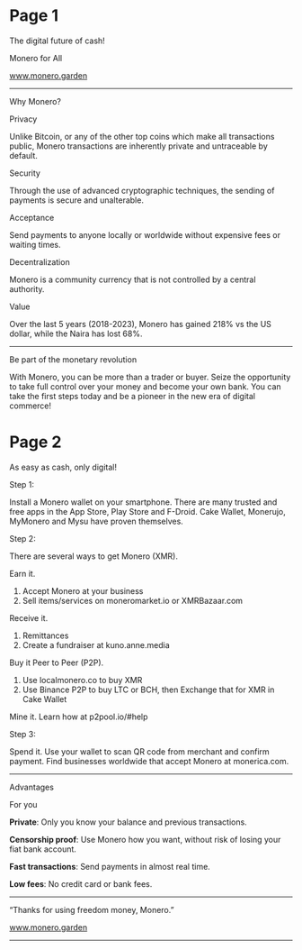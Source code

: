 # Page 1

The digital future of cash!

Monero for All

www.monero.garden

---

Why Monero?

Privacy

Unlike Bitcoin, or any of the other top 
coins which make all transactions public,
Monero transactions are inherently private
and untraceable by default.

Security

Through the use of advanced cryptographic 
techniques, the sending of payments is 
secure and unalterable.

Acceptance

Send payments to anyone locally or 
worldwide without expensive fees or 
waiting times.

Decentralization

Monero is a community currency that is not 
controlled by a central authority.

Value

Over the last 5 years (2018-2023), Monero
has gained 218% vs the US dollar, while the 
Naira has lost 68%.

---

Be part of the monetary revolution

With Monero, you can be more than a 
trader or buyer. Seize the opportunity 
to take full control over your money and 
become your own bank. You can take the 
first steps today and be a pioneer in 
the new era of digital commerce!

# Page 2

As easy as cash, only digital!

Step 1:

Install a Monero wallet on your smartphone. 
There are many trusted and free apps in the
App Store, Play Store and F-Droid. 
Cake Wallet, Monerujo, MyMonero and 
Mysu have proven themselves.

Step 2: 

There are several ways to get Monero (XMR).

Earn it.
1) Accept Monero at your business
2) Sell items/services on moneromarket.io 
   or XMRBazaar.com

Receive it.
1) Remittances
2) Create a fundraiser at kuno.anne.media
	
Buy it Peer to Peer (P2P).
1) Use localmonero.co to buy XMR
2) Use Binance P2P to buy LTC or BCH, 
   then Exchange that for XMR in Cake Wallet
   
Mine it. Learn how at p2pool.io/#help

Step 3: 

Spend it. Use your wallet to scan QR code 
from merchant and confirm payment. Find 
businesses worldwide that accept Monero at 
monerica.com.

---

Advantages

For you

**Private**: Only you know your balance and previous transactions.

**Censorship proof**: Use Monero how you want, without risk of losing your fiat bank account.

**Fast transactions**: Send payments in almost real time.

**Low fees**: No credit card or bank fees.

---

“Thanks
for using freedom
money, Monero.”

www.monero.garden

---
